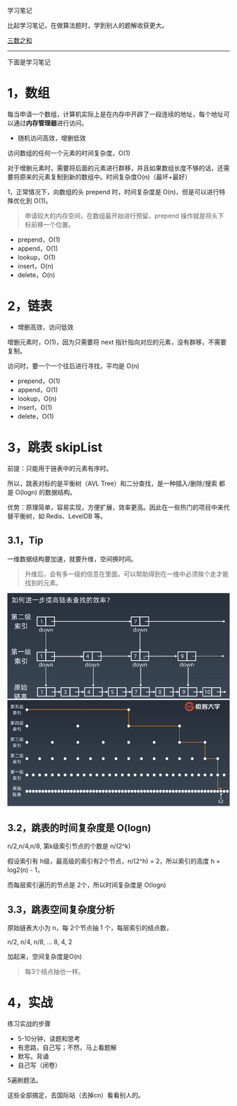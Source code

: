 学习笔记

比起学习笔记，在做算法题时，学到别人的题解收获更大。

[三数之和](https://github.com/crane0/algorithm009-class01/tree/master/Week_01/三数之和.js)

---

下面是学习笔记

# 1，数组

每当申请一个数组，计算机实际上是在内存中开辟了一段连续的地址，每个地址可以通过**内存管理器**进行访问。

- 随机访问高效，增删低效

访问数组的任何一个元素的时间复杂度，O(1)

对于增删元素时，需要将后面的元素进行群移，并且如果数组长度不够的话，还需要将原来的元素复制到新的数组中。时间复杂度O(n)（最坏+最好）


1，正常情况下，向数组的头 prepend 时，时间复杂度是 O(n)，但是可以进行特殊优化到 O(1)。

> 申请较大的内存空间，在数组最开始进行预留，prepend 操作就是将头下标前移一个位置。 

- prepend，O(1)
- append，O(1)
- lookup，O(1)
- insert，O(n)
- delete，O(n)


# 2，链表

- 增删高效，访问低效

增删元素时，O(1)，因为只需要将 next 指针指向对应的元素，没有群移，不需要复制。

访问时，要一个一个往后进行寻找，平均是 O(n)

- prepend，O(1)
- append，O(1)
- lookup，O(n)
- insert，O(1)
- delete，O(1)

# 3，跳表 skipList

前提：只能用于链表中的元素有序时。

所以，跳表对标的是平衡树（AVL Tree）和二分查找，是一种插入/删除/搜索 都是 O(logn) 的数据结构。

优势：原理简单，容易实现，方便扩展，效率更高。因此在一些热门的项目中来代替平衡树，如 Redis、LevelDB 等。

## 3.1，Tip

一维数据结构要加速，就要升维，空间换时间。

> 升维后，会有多一级的信息在里面。可以帮助得到在一维中必须挨个走才能找到的元素。

![image](./image/linked-list1.png)
![image](./image/linked-list2.png)

## 3.2，跳表的时间复杂度是 O(logn)

n/2,n/4,n/8, 第k级索引节点的个数是 n/(2^k)

假设索引有 h级，最高级的索引有2个节点，n/(2^h) = 2，所以索引的高度 h = log2(n) - 1，

而每层索引遍历的节点是 2个，所以时间复杂度是 O(logn)

## 3.3，跳表空间复杂度分析

原始链表大小为 n，每 2个节点抽 1 个，每层索引的结点数，

n/2, n/4, n/8, ... 8, 4, 2

加起来，空间复杂度是O(n)

> 每3个结点抽也一样。


# 4，实战

练习实战的步骤
- 5-10分钟，读题和思考
- 有思路，自己写；不然，马上看题解
- 默写。背诵
- 自己写（闭卷）

5遍刷题法。

这些全部搞定，去国际站（去掉cn）看看别人的。

